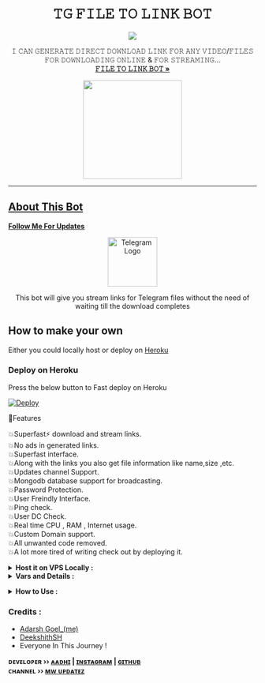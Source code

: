 **<h1 align="center">𝚃𝙶 𝙵𝙸𝙻𝙴 𝚃𝙾 𝙻𝙸𝙽𝙺 𝙱𝙾𝚃</h1>**
<p align="center">
  <a href="https://youtu.be/W4wSOZw8GXk">
    <img src="https://telegra.ph/file/a2303826e0c6d18bf9cab.jpg">
  </a>
  <p align="center">
    𝙸 𝙲𝙰𝙽 𝙶𝙴𝙽𝙴𝚁𝙰𝚃𝙴 𝙳𝙸𝚁𝙴𝙲𝚃 𝙳𝙾𝚆𝙽𝙻𝙾𝙰𝙳 𝙻𝙸𝙽𝙺 𝙵𝙾𝚁 𝙰𝙽𝚈 𝚅𝙸𝙳𝙴𝙾/𝙵𝙸𝙻𝙴𝚂 𝙵𝙾𝚁 𝙳𝙾𝚆𝙽𝙻𝙾𝙰𝙳𝙸𝙽𝙶 𝙾𝙽𝙻𝙸𝙽𝙴 & 𝙵𝙾𝚁 𝚂𝚃𝚁𝙴𝙰𝙼𝙸𝙽𝙶...
    <br />
    <a href="https://telegram.dog/OPFileToLinkBot"><strong>𝙵𝙸𝙻𝙴 𝚃𝙾 𝙻𝙸𝙽𝙺 𝙱𝙾𝚃 »</strong></a>
    <br />
  </p>
  <p align="center">
  <a href="https://youtube.com/channel/UCf_dVNrilcT0V2R--HbYpMA">
        <img src="https://img.shields.io/badge/𝐒𝐔𝐁𝐒𝐂𝐑𝐈𝐁𝐄-red?logo=youtube" width="200">
  </p>
<hr>
  
## About This Bot

<b><a href="https://www.github.com/Aadhi000" title="Dollow">Follow Me For Updates</a></b>

<p align="center">
    <a href="https://github.com/Aadhi000/File-To-Link">
        <img src="https://www.flaticon.com/premium-icon/icons/svg/2626/2626281.svg" height="100" width="100" alt="Telegram Logo">
    </a>
</p>
<p align='center'>
    This bot will give you stream links for Telegram files without the need of waiting till the download completes
</p>

## How to make your own

Either you could locally host or deploy on [Heroku](https://heroku.com)

### Deploy on Heroku

Press the below button to Fast deploy on Heroku

[![Deploy](https://www.herokucdn.com/deploy/button.svg)](https://heroku.com/deploy?template=https://github.com/Kumar812/File-To-Link)


🚀Features<p>
💥Superfast⚡️ download and stream links.<br>
💥No ads in generated links.<br>
💥Superfast interface.<br>
💥Along with the links you also get file information like name,size ,etc.<br>
💥Updates channel Support.<br>
💥Mongodb database support for broadcasting.<br>
💥Password Protection.<br>
💥User Freindly Interface.<br>
💥Ping check.<br>
💥User DC Check.<br>
💥Real time CPU , RAM , Internet usage. <br>
💥Custom Domain support. <br>
💥All unwanted code removed. <br>
💥A lot more tired of writing check out by deploying it. 
</details>
<details>
  <summary><b>Host it on VPS Locally :</b></summary>


```py
git clone https://github.com/adarsh-goel/Filestreambot-pro
cd Filestreambot-pro
virtualenv -p /usr/bin/python3 venv
. ./venv/bin/activate
pip install -r requirements.txt
python3 -m Adarsh
```

and to stop the whole bot,
 do <kbd>CTRL</kbd>+<kbd>C</kbd>

Setting up things

If you're on Heroku, just add these in the Environmental Variables
or if you're Locally hosting, create a file named `config.env` in the root directory and add all the variables there.
An example of `config.env` file:

```py
API_ID=12345
API_HASH=esx576f8738x883f3sfzx83
BOT_TOKEN=55838383:yourtbottokenhere
BIN_CHANNEL=-100
PORT=8080
FQDN=your_server_ip
OWNER_ID=your_user_id
DATABASE_URL=mongodb_uri
```
  </details>

<details>
  <summary><b>Vars and Details :</b></summary>

`API_ID` : Goto [my.telegram.org](https://my.telegram.org) to obtain this.

`API_HASH` : Goto [my.telegram.org](https://my.telegram.org) to obtain this.
  
`MY_PASS` : Bot PASSWORD

`BOT_TOKEN` : Get the bot token from [@BotFather](https://telegram.dog/BotFather)

`BIN_CHANNEL` : Create a new channel (private/public), add [@missrose_bot](https://telegram.dog/MissRose_bot) as admin to the channel and type /id. Now copy paste the ID into this field.
  
`OWNER_USERNAME` : U should be knowing it afterall it's your username dont remember ? it just go to settings!

`OWNER_ID` : Your Telegram User ID

`DATABASE_URL` : MongoDB URI for saving User IDs when they first Start the Bot. We will use that for Broadcasting to them. I will try to add more features related with Database. If you need help to get the URI you can click on logo below!

[![Deploy k mongo](https://telegra.ph/file/fd68906852c71fdd68bef.jpg)](https://www.youtube.com/watch?v=HhHzCfrqsoE)

 Option Vars

`UPDATES_CHANNEL` : Put a Public Channel Username, so every user have to Join that channel to use the bot. Must add bot to channel as Admin to work properly.

`BANNED_CHANNELS` : Put IDs of Banned Channels where bot will not work. You can add multiple IDs & separate with <kbd>Space</kbd>.

`SLEEP_THRESHOLD` : Set a sleep threshold for flood wait exceptions happening globally in this telegram bot instance, below which any request that raises a flood wait will be automatically invoked again after sleeping for the required amount of time. Flood wait exceptions requiring higher waiting times will be raised. Defaults to 60 seconds.

`WORKERS` : Number of maximum concurrent workers for handling incoming updates. Defaults to `3`

`PORT` : The port that you want your webapp to be listened to. Defaults to `8080`

`WEB_SERVER_BIND_ADDRESS` : Your server bind adress. Defauls to `0.0.0.0`

`NO_PORT` : If you don't want your port to be displayed. You should point your `PORT` to `80` (http) or `443` (https) for the links to work. Ignore this if you're on Heroku.

`FQDN` :  A Fully Qualified Domain Name if present. Defaults to `WEB_SERVER_BIND_ADDRESS` </details>

<details>
  <summary><b>How to Use :</b></summary>

:warning: **Before using the  bot, don't forget to add the bot to the `BIN_CHANNEL` as an Admin**
 
`/start` : To check if the bot is alive or not.

To get an instant stream link, just forward any media to the bot and boom, its fast af.
  
![image](https://user-images.githubusercontent.com/88939380/145798095-3cdad108-96b0-4391-a540-cad144d6b864.png)


### Channel Support
Bot also Supported with Channels. Just add bot Channel as Admin. If any new file comes in Channel it will edit it with **Get Download Link** Button. </details>

### Credits : 

- [Adarsh Goel_(me)](https://github.com/adarsh-goel)
- [DeekshithSH](https://github.com/DeekshithSH) 
- Everyone In This Journey !

<b>ᴅᴇᴠᴇʟᴏᴘᴇʀ ›› [ᴀᴀᴅʜɪ](https://telegram.dog/AboutAadhi) | [ɪɴsᴛᴀɢʀᴀᴍ](https://www.instagram.com/_aadil_m__/) | [ɢɪᴛʜᴜʙ](GitHub.com/Aadhi000)</b>                                                                                                                                                                                    
<b>ᴄʜᴀɴɴᴇʟ ›› [ᴍᴡ ᴜᴘᴅᴀᴛᴇᴢ](https://t.me/MWUpdatez)</b>

